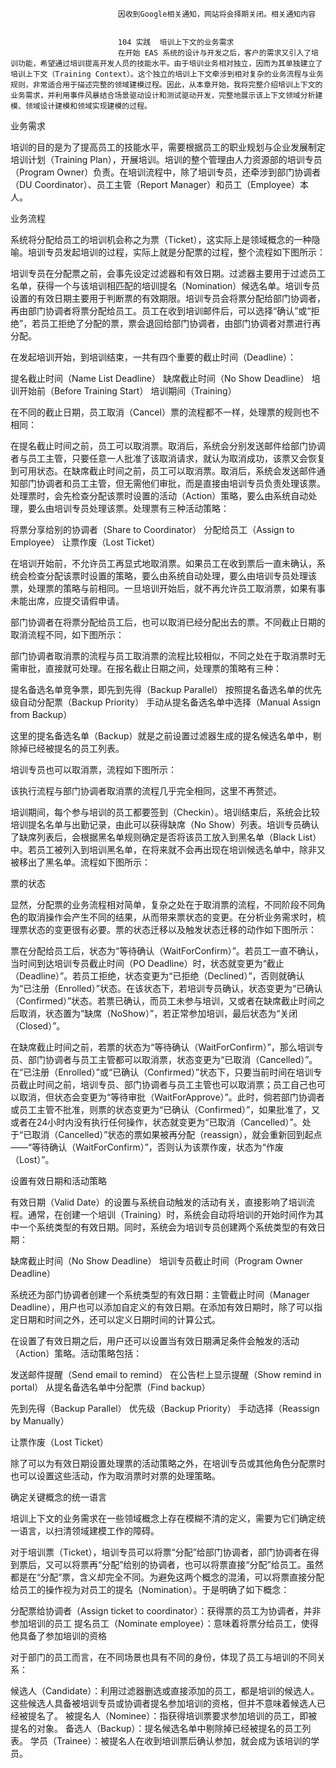 
                            
                            因收到Google相关通知，网站将会择期关闭。相关通知内容
                            
                            
                            104 实践  培训上下文的业务需求
                            在开始 EAS 系统的设计与开发之后，客户的需求又引入了培训功能，希望通过培训提高开发人员的技能水平。由于培训业务相对独立，因而为其单独建立了培训上下文（Training Context）。这个独立的培训上下文牵涉到相对复杂的业务流程与业务规则，非常适合用于描述完整的领域建模过程。因此，从本章开始，我将完整介绍培训上下文的业务需求，并利用事件风暴结合场景驱动设计和测试驱动开发，完整地展示该上下文领域分析建模、领域设计建模和领域实现建模的过程。

业务需求

培训的目的是为了提高员工的技能水平，需要根据员工的职业规划与企业发展制定培训计划（Training Plan），开展培训。培训的整个管理由人力资源部的培训专员（Program Owner）负责。在培训流程中，除了培训专员，还牵涉到部门协调者（DU Coordinator）、员工主管（Report Manager）和员工（Employee）本人。

业务流程

系统将分配给员工的培训机会称之为票（Ticket），这实际上是领域概念的一种隐喻。培训专员发起培训的过程，实际上就是分配票的过程，整个流程如下图所示：



培训专员在分配票之前，会事先设定过滤器和有效日期。过滤器主要用于过滤员工名单，获得一个与该培训相匹配的培训提名（Nomination）候选名单。培训专员设置的有效日期主要用于判断票的有效期限。培训专员会将票分配给部门协调者，再由部门协调者将票分配给员工。员工在收到培训邮件后，可以选择“确认”或“拒绝”，若员工拒绝了分配的票，票会退回给部门协调者，由部门协调者对票进行再分配。

在发起培训开始，到培训结束，一共有四个重要的截止时间（Deadline）：


提名截止时间（Name List Deadline）
缺席截止时间（No Show Deadline）
培训开始前（Before Training Start）
培训期间（Training）


在不同的截止日期，员工取消（Cancel）票的流程都不一样，处理票的规则也不相同：



在提名截止时间之前，员工可以取消票。取消后，系统会分别发送邮件给部门协调者与员工主管，只要任意一人批准了该取消请求，就认为取消成功，该票又会恢复到可用状态。在缺席截止时间之前，员工可以取消票。取消后，系统会发送邮件通知部门协调者和员工主管，但无需他们审批，而是直接由培训专员负责处理该票。处理票时，会先检查分配该票时设置的活动（Action）策略，要么由系统自动处理，要么由培训专员处理该票。处理票有三种活动策略：


将票分享给别的协调者（Share to Coordinator）
分配给员工（Assign to Employee）
让票作废（Lost Ticket）


在培训开始前，不允许员工再显式地取消票。如果员工在收到票后一直未确认，系统会检查分配该票时设置的策略，要么由系统自动处理，要么由培训专员处理该票，处理票的策略与前相同。一旦培训开始后，就不再允许员工取消票，如果有事未能出席，应提交请假申请。

部门协调者在将票分配给员工后，也可以取消已经分配出去的票。不同截止日期的取消流程不同，如下图所示：



部门协调者取消票的流程与员工取消票的流程比较相似，不同之处在于取消票时无需审批，直接就可处理。在报名截止日期之间，处理票的策略有三种：


提名备选名单竞争票，即先到先得（Backup Parallel）
按照提名备选名单的优先级自动分配票（Backup Priority）
手动从提名备选名单中选择（Manual Assign from Backup）


这里的提名备选名单（Backup）就是之前设置过滤器生成的提名候选名单中，剔除掉已经被提名的员工列表。

培训专员也可以取消票，流程如下图所示：



该执行流程与部门协调者取消票的流程几乎完全相同，这里不再赘述。

培训期间，每个参与培训的员工都要签到（Checkin）。培训结束后，系统会比较培训提名名单与出勤记录，由此可以获得缺席（No Show）列表。培训专员确认了缺席列表后，会根据黑名单规则确定是否将该员工放入到黑名单（Black List）中。若员工被列入到培训黑名单，在将来就不会再出现在培训候选名单中，除非又被移出了黑名单。流程如下图所示：



票的状态

显然，分配票的业务流程相对简单，复杂之处在于取消票的流程，不同阶段不同角色的取消操作会产生不同的结果，从而带来票状态的变更。在分析业务需求时，梳理票状态的变更很有必要。票的状态迁移以及触发状态迁移的动作如下图所示：



票在分配给员工后，状态为“等待确认（WaitForConfirm）”。若员工一直不确认，当时间到达培训专员截止时间（PO Deadline）时，状态就变更为“截止（Deadline）”。若员工拒绝，状态变更为“已拒绝（Declined）”，否则就确认为“已注册（Enrolled）”状态。在该状态下，若培训专员确认，状态变更为“已确认（Confirmed）”状态。若票已确认，而员工未参与培训，又或者在缺席截止时间之后取消，状态置为“缺席（NoShow）”，若正常参加培训，最后状态为“关闭（Closed）”。

在缺席截止时间之前，若票的状态为“等待确认（WaitForConfirm）”，那么培训专员、部门协调者与员工主管都可以取消票，状态变更为“已取消（Cancelled）”。在“已注册（Enrolled）”或“已确认（Confirmed）”状态下，只要当前时间在培训专员截止时间之前，培训专员、部门协调者与员工主管也可以取消票；员工自己也可以取消，但状态会变更为“等待审批（WaitForApprove）”。此时，倘若部门协调者或员工主管不批准，则票的状态变更为“已确认（Confirmed）”，如果批准了，又或者在24小时内没有执行任何操作，状态就变更为“已取消（Cancelled）”。处于“已取消（Cancelled）”状态的票如果被再分配（reassign），就会重新回到起点——“等待确认（WaitForConfirm）”，否则认为该票作废，状态为“作废（Lost）”。

设置有效日期和活动策略

有效日期（Valid Date）的设置与系统自动触发的活动有关，直接影响了培训流程。通常，在创建一个培训（Training）时，系统会自动将培训的开始时间作为其中一个系统类型的有效日期。同时，系统会为培训专员创建两个系统类型的有效日期：


缺席截止时间（No Show Deadline）
培训专员截止时间（Program Owner Deadline）


系统还为部门协调者创建一个系统类型的有效日期：主管截止时间（Manager Deadline），用户也可以添加自定义的有效日期。在添加有效日期时，除了可以指定日期和时间之外，还可以定义日期时间的计算公式。

在设置了有效日期之后，用户还可以设置当有效日期满足条件会触发的活动（Action）策略。活动策略包括：


发送邮件提醒（Send email to remind）
在公告栏上显示提醒（Show remind in portal）
从提名备选名单中分配票（Find backup）


先到先得（Backup Parallel）
优先级（Backup Priority）
手动选择（Reassign by Manually）

让票作废（Lost Ticket）


除了可以为有效日期设置处理票的活动策略之外，在培训专员或其他角色分配票时也可以设置这些活动，作为取消票时对票的处理策略。

确定关键概念的统一语言

培训上下文的业务需求在一些领域概念上存在模糊不清的定义，需要为它们确定统一语言，以扫清领域建模工作的障碍。

对于培训票（Ticket），培训专员可以将票“分配”给部门协调者，部门协调者在得到票后，又可以将票再“分配”给别的协调者，也可以将票直接“分配”给员工。虽然都是在“分配”票，含义却完全不同。为避免这两个概念的混淆，可以将票直接分配给员工的操作视为对员工的提名（Nomination）。于是明确了如下概念：


分配票给协调者（Assign ticket to coordinator）：获得票的员工为协调者，并非参加培训的员工
提名员工（Nominate employee）：意味着将票分给员工，使得他具备了参加培训的资格


对于部门的员工而言，在不同场景也具有不同的身份，体现了员工与培训的不同关系：


候选人（Candidate）：利用过滤器删选或直接添加的员工，都是培训的候选人。这些候选人具备被培训专员或协调者提名参加培训的资格，但并不意味着候选人已经被提名了。
被提名人（Nominee）：指获得培训票要求参加培训的员工，即被提名的对象。
备选人（Backup）：提名候选名单中剔除掉已经被提名的员工列表。
学员（Trainee）：被提名人在收到培训票后确认参加，就会成为该培训的学员。


                        
                        
                            